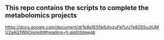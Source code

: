 ## This repo contains the scripts to complete the metabolomics projects
https://docs.google.com/document/d/1b8a1E55k6djyzuFkl1uU7e8Z6SvJtUMU2aAQ1WtjOjg/edit#heading=h.qjp0rbtewqb
